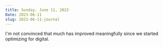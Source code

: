 ```yaml
---
title: Sunday, June 11, 2023
Date: 2023-06-11
slug: 2023-06-11-journal
---
```


I'm not convinced that much has improved meaningfully since we started optimizing for digital.